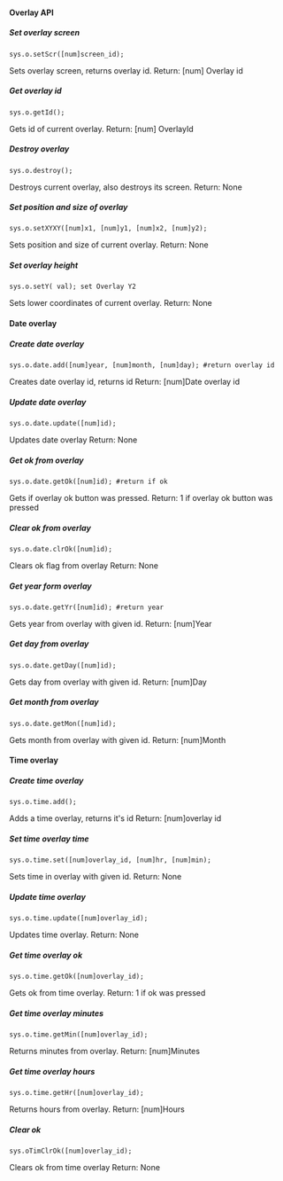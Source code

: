 #### Overlay API
##### Set overlay screen
    sys.o.setScr([num]screen_id);
Sets overlay screen, returns overlay id.
Return: [num] Overlay id
##### Get overlay id
    sys.o.getId();
Gets id of current overlay.
Return: [num] OverlayId
##### Destroy overlay
    sys.o.destroy();
Destroys current overlay, also destroys its screen.
Return: None
##### Set position and size of overlay
    sys.o.setXYXY([num]x1, [num]y1, [num]x2, [num]y2);
Sets position and size of current overlay.
Return: None
##### Set overlay height
    sys.o.setY( val); set Overlay Y2
Sets lower coordinates of current overlay.
Return: None

#### Date overlay

##### Create date overlay
    sys.o.date.add([num]year, [num]month, [num]day); #return overlay id
Creates date overlay id, returns id
Return: [num]Date overlay id
##### Update date overlay
    sys.o.date.update([num]id);
Updates date overlay
Return: None
##### Get ok from overlay
    sys.o.date.getOk([num]id); #return if ok
Gets if overlay ok button was pressed.
Return: 1 if overlay ok button was pressed
##### Clear ok from overlay
    sys.o.date.clrOk([num]id);
Clears ok flag from overlay
Return: None
##### Get year form overlay
    sys.o.date.getYr([num]id); #return year
Gets year from overlay with given id.
Return: [num]Year
##### Get day from overlay
    sys.o.date.getDay([num]id);
Gets day from overlay with given id.
Return: [num]Day
##### Get month from overlay
    sys.o.date.getMon([num]id);
Gets month from overlay with given id.
Return: [num]Month

#### Time overlay

##### Create time overlay
    sys.o.time.add();
Adds a time overlay, returns it's id
Return: [num]overlay id
##### Set time overlay time
    sys.o.time.set([num]overlay_id, [num]hr, [num]min);
Sets time in overlay with given id.
Return: None
##### Update time overlay
    sys.o.time.update([num]overlay_id);
Updates time overlay.
Return: None
##### Get time overlay ok
    sys.o.time.getOk([num]overlay_id);
Gets ok from time overlay.
Return: 1 if ok was pressed
##### Get time overlay minutes
    sys.o.time.getMin([num]overlay_id);
Returns minutes from overlay.
Return: [num]Minutes
##### Get time overlay hours
    sys.o.time.getHr([num]overlay_id);
Returns hours from overlay.
Return: [num]Hours
##### Clear ok
    sys.oTimClrOk([num]overlay_id);
Clears ok from time overlay
Return: None
